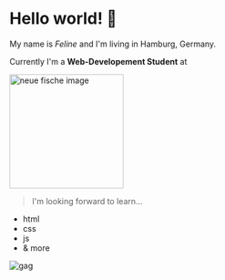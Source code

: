 # Hello world! 👋

My name is _Feline_ and I'm living in Hamburg, Germany.

Currently I'm a **Web-Developement Student** at

<img src="https://wordpress.startsteps.org/wp-content/uploads/2022/02/neuefische@2x.png" alt="neue fische image" width="200"/>

> I'm looking forward to learn...
- html
- css
- js
- & more

![gag](https://readme-jokes.vercel.app/api)
